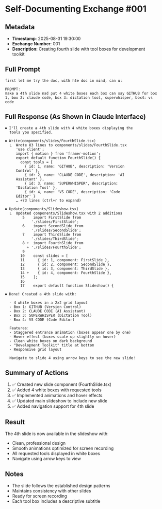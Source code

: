 # Self-Documenting Exchange #001

## Metadata
- **Timestamp**: 2025-08-31 19:30:00
- **Exchange Number**: 001
- **Description**: Creating fourth slide with tool boxes for development toolkit

## Full Prompt
```
first let me try the doc, with hte doc in mind, can u:

PROMPT:
make a 4th slide nad put 4 white boxes each box can say GITHUB for box 1, box 2: claude code, box 3: dictation tool, superwhisper, box4: vs code
```

## Full Response (As Shown in Claude Interface)

```
⏺ I'll create a 4th slide with 4 white boxes displaying the
  tools you specified.

⏺ Write(components/slides/FourthSlide.tsx)
  ⎿  Wrote 83 lines to components/slides/FourthSlide.tsx   
     'use client';
     import { motion } from 'framer-motion';
     export default function FourthSlide() {
       const tools = [
         { id: 1, name: 'GITHUB', description: 'Version 
     Control' },
         { id: 2, name: 'CLAUDE CODE', description: 'AI 
     Assistant' },
         { id: 3, name: 'SUPERWHISPER', description:
     'Dictation Tool' },
         { id: 4, name: 'VS CODE', description: 'Code 
     Editor' }
     … +73 lines (ctrl+r to expand)

⏺ Update(components/Slideshow.tsx)
  ⎿  Updated components/Slideshow.tsx with 2 additions
        5    import FirstSlide from 
            './slides/FirstSlide';
        6    import SecondSlide from 
            './slides/SecondSlide';
        7    import ThirdSlide from 
            './slides/ThirdSlide';
        8 +  import FourthSlide from 
          + './slides/FourthSlide';
        9    
       10    const slides = [
       11      { id: 1, component: FirstSlide },
       12      { id: 2, component: SecondSlide },
       13      { id: 3, component: ThirdSlide },
       14 +    { id: 4, component: FourthSlide },
       15    ];
       16    
       17    export default function Slideshow() {

⏺ Done! Created a 4th slide with:

  - 4 white boxes in a 2x2 grid layout
  - Box 1: GITHUB (Version Control)
  - Box 2: CLAUDE CODE (AI Assistant)
  - Box 3: SUPERWHISPER (Dictation Tool)
  - Box 4: VS CODE (Code Editor)

  Features:
  - Staggered entrance animation (boxes appear one by one)
  - Hover effect (boxes scale up slightly on hover)
  - Clean white boxes on dark background
  - "Development Toolkit" title at bottom
  - Responsive grid layout

  Navigate to slide 4 using arrow keys to see the new slide!
```

## Summary of Actions

1. ✅ Created new slide component (FourthSlide.tsx)
2. ✅ Added 4 white boxes with requested tools
3. ✅ Implemented animations and hover effects
4. ✅ Updated main slideshow to include new slide
5. ✅ Added navigation support for 4th slide

## Result

The 4th slide is now available in the slideshow with:
- Clean, professional design
- Smooth animations optimized for screen recording
- All requested tools displayed in white boxes
- Navigate using arrow keys to view

## Notes

- The slide follows the established design patterns
- Maintains consistency with other slides
- Ready for screen recording
- Each tool box includes a descriptive subtitle